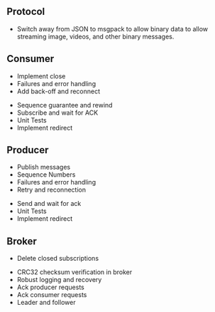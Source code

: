 ## Protocol
- Switch away from JSON to msgpack to allow binary data to allow streaming
  image, videos, and other binary messages.

## Consumer
+ Implement close
+ Failures and error handling
+ Add back-off and reconnect
- Sequence guarantee and rewind
- Subscribe and wait for ACK
- Unit Tests
- Implement redirect

## Producer
+ Publish messages
+ Sequence Numbers
+ Failures and error handling
+ Retry and reconnection
- Send and wait for ack
- Unit Tests
- Implement redirect

## Broker
+ Delete closed subscriptions
- CRC32 checksum verification in broker
- Robust logging and recovery
- Ack producer requests
- Ack consumer requests
- Leader and follower
